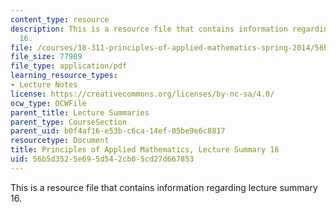 ```yaml
---
content_type: resource
description: This is a resource file that contains information regarding lecture summary
  16.
file: /courses/18-311-principles-of-applied-mathematics-spring-2014/56b5d3525e695d542cb05cd27d667853_MIT18_311S14_Lecture16.pdf
file_size: 77909
file_type: application/pdf
learning_resource_types:
- Lecture Notes
license: https://creativecommons.org/licenses/by-nc-sa/4.0/
ocw_type: OCWFile
parent_title: Lecture Summaries
parent_type: CourseSection
parent_uid: b0f4af16-e53b-c6ca-14ef-05be9e6c8817
resourcetype: Document
title: Principles of Applied Mathematics, Lecture Summary 16
uid: 56b5d352-5e69-5d54-2cb0-5cd27d667853
---
```

This is a resource file that contains information regarding lecture summary 16.